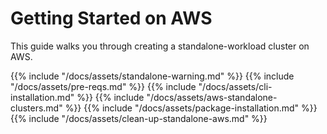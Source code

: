 # Getting Started on AWS

This guide walks you through creating a standalone-workload cluster on AWS.

{{% include "/docs/assets/standalone-warning.md" %}}
{{% include "/docs/assets/pre-reqs.md" %}}
{{% include "/docs/assets/cli-installation.md" %}}
{{% include "/docs/assets/aws-standalone-clusters.md" %}}
{{% include "/docs/assets/package-installation.md" %}}
{{% include "/docs/assets/clean-up-standalone-aws.md" %}}
